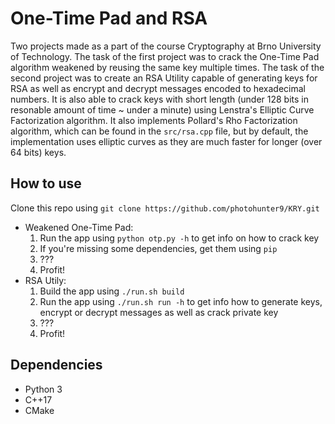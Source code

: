 # One-Time Pad and RSA
Two projects made as a part of the course Cryptography at Brno University of Technology. The task of the first project was to crack the One-Time Pad algorithm weakened by reusing the same key multiple times. The task of the second project was to create an RSA Utility capable of generating keys for RSA as well as encrypt and decrypt messages encoded to hexadecimal numbers. It is also able to crack keys with short length (under 128 bits in resonable amount of time ~ under a minute) using Lenstra's Elliptic Curve Factorization algorithm. It also implements Pollard's Rho Factorization algorithm, which can be found in the `src/rsa.cpp` file, but by default, the implementation uses elliptic curves as they are much faster for longer (over 64 bits) keys.

## How to use
Clone this repo using `git clone https://github.com/photohunter9/KRY.git`
* Weakened One-Time Pad:
  1. Run the app using `python otp.py -h` to get info on how to crack key
  2. If you're missing some dependencies, get them using `pip`
  3. ???
  4. Profit!
* RSA Utily:
  1. Build the app using `./run.sh build`
  2. Run the app using `./run.sh run -h` to get info how to generate keys, encrypt or decrypt messages as well as crack private key
  3. ???
  4. Profit!

## Dependencies
* Python 3
* C++17
* CMake
